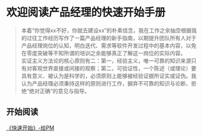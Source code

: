 # 欢迎阅读产品经理的快速开始手册

> 本着“你觉得xx不好，你就去建设xx”的朴素信念，我在工作之余抽空根据我的过往工作经历写作了一篇产品经理的新手指南，以期提升团队所有人对于产品经理岗位的认知，明白迭代、需求等软件开发过程中的基本内容，以免在零度突破等不知所谓的培训之余能够真正了解这一岗位的实际内容。  
> 实证主义方法论的核心原则有二：第一，经验主义，唯一可靠的知识来源只有对客观世界直接或间接的观察；第二，可验证性，一个陈述（或理论）要具有意义、被认为是科学的，必须原则上能够被经验证据所证实或证伪。我认为产品经理必须秉持这样的原则进行工作，摒弃不可靠的知识与论断、拒绝“绝对正确”的意见与指导。

## 开始阅读
[《快速开始》-给PM](quick-start-for-PMs.md)
